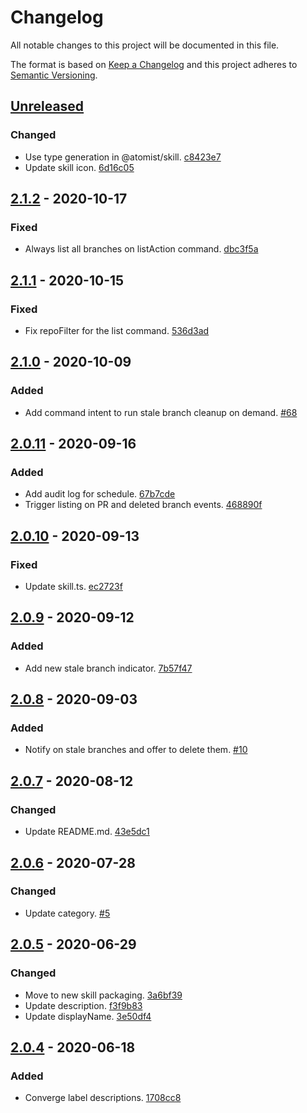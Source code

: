 # Changelog

All notable changes to this project will be documented in this file.

The format is based on [Keep a Changelog](http://keepachangelog.com/)
and this project adheres to [Semantic Versioning](http://semver.org/).

## [Unreleased](https://github.com/atomist-skills/github-branch-deletion-skill/compare/2.1.2...HEAD)

### Changed

-   Use type generation in @atomist/skill. [c8423e7](https://github.com/atomist-skills/github-branch-deletion-skill/commit/c8423e748fb34cc17e65ef98c77377d9ddcbc136)
-   Update skill icon. [6d16c05](https://github.com/atomist-skills/github-branch-deletion-skill/commit/6d16c05a41e9e4ffed359b08388b9eb525ec2e78)

## [2.1.2](https://github.com/atomist-skills/github-branch-deletion-skill/compare/2.1.1...2.1.2) - 2020-10-17

### Fixed

-   Always list all branches on listAction command. [dbc3f5a](https://github.com/atomist-skills/github-branch-deletion-skill/commit/dbc3f5a56234f31e3bc567c64397905256dc6a69)

## [2.1.1](https://github.com/atomist-skills/github-branch-deletion-skill/compare/2.1.0...2.1.1) - 2020-10-15

### Fixed

-   Fix repoFilter for the list command. [536d3ad](https://github.com/atomist-skills/github-branch-deletion-skill/commit/536d3add764684d92e5bdb9abf8e7ddec443737f)

## [2.1.0](https://github.com/atomist-skills/github-branch-deletion-skill/compare/2.0.11...2.1.0) - 2020-10-09

### Added

-   Add command intent to run stale branch cleanup on demand. [#68](https://github.com/atomist-skills/github-branch-deletion-skill/issues/68)

## [2.0.11](https://github.com/atomist-skills/github-branch-deletion-skill/compare/2.0.10...2.0.11) - 2020-09-16

### Added

-   Add audit log for schedule. [67b7cde](https://github.com/atomist-skills/github-branch-deletion-skill/commit/67b7cde1493eb96c31e254eabde22512b06a243c)
-   Trigger listing on PR and deleted branch events. [468890f](https://github.com/atomist-skills/github-branch-deletion-skill/commit/468890ff6db4bb36096cdbcdddc4a4c075480004)

## [2.0.10](https://github.com/atomist-skills/github-branch-deletion-skill/compare/2.0.9...2.0.10) - 2020-09-13

### Fixed

-   Update skill.ts. [ec2723f](https://github.com/atomist-skills/github-branch-deletion-skill/commit/ec2723f8b5849321b55ecabc715313a800f81270)

## [2.0.9](https://github.com/atomist-skills/github-branch-deletion-skill/compare/2.0.8...2.0.9) - 2020-09-12

### Added

-   Add new stale branch indicator. [7b57f47](https://github.com/atomist-skills/github-branch-deletion-skill/commit/7b57f47095cd9ca4425440b8d40d2dacf34644f9)

## [2.0.8](https://github.com/atomist-skills/github-branch-deletion-skill/compare/2.0.7...2.0.8) - 2020-09-03

### Added

-   Notify on stale branches and offer to delete them. [#10](https://github.com/atomist-skills/github-branch-deletion-skill/issues/10)

## [2.0.7](https://github.com/atomist-skills/github-branch-deletion-skill/compare/2.0.6...2.0.7) - 2020-08-12

### Changed

-   Update README.md. [43e5dc1](https://github.com/atomist-skills/github-branch-deletion-skill/commit/43e5dc1e2163bfb31c8d4f855a33fd237367081d)

## [2.0.6](https://github.com/atomist-skills/github-branch-deletion-skill/compare/2.0.5...2.0.6) - 2020-07-28

### Changed

-   Update category. [#5](https://github.com/atomist-skills/github-branch-deletion-skill/issues/5)

## [2.0.5](https://github.com/atomist-skills/github-branch-deletion-skill/compare/2.0.4...2.0.5) - 2020-06-29

### Changed

-   Move to new skill packaging. [3a6bf39](https://github.com/atomist-skills/github-branch-deletion-skill/commit/3a6bf39491545e341d7ea24d6fcf399b494a0c1e)
-   Update description. [f3f9b83](https://github.com/atomist-skills/github-branch-deletion-skill/commit/f3f9b83f4452fd6c2ac0d06d9d2d565331ba3204)
-   Update displayName. [3e50df4](https://github.com/atomist-skills/github-branch-deletion-skill/commit/3e50df4e88bbd3fc145e5d79ec8030598dbe15cd)

## [2.0.4](https://github.com/atomist-skills/github-branch-deletion-skill/tree/2.0.4) - 2020-06-18

### Added

-   Converge label descriptions. [1708cc8](https://github.com/atomist-skills/github-branch-deletion-skill/commit/1708cc81516df44def7a5a908b58842803c68657)
